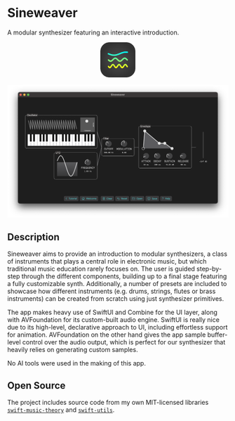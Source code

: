 # Sineweaver

A modular synthesizer featuring an interactive introduction.

<div align="center">
<p>
<img alt="Logo" src="Icons/AppIconRounded.svg" width="80">
</p>

<p>
<img alt="Screenshot" src="Screenshots/Screenshot.png" width="600">
</p>
</div>

## Description

Sineweaver aims to provide an introduction to modular synthesizers, a class of instruments that plays a central role in electronic music, but which traditional music education rarely focuses on. The user is guided step-by-step through the different components, building up to a final stage featuring a fully customizable synth. Additionally, a number of presets are included to showcase how different instruments (e.g. drums, strings, flutes or brass instruments) can be created from scratch using just synthesizer primitives.

The app makes heavy use of SwiftUI and Combine for the UI layer, along with AVFoundation for its custom-built audio engine. SwiftUI is really nice due to its high-level, declarative approach to UI, including effortless support for animation. AVFoundation on the other hand gives the app sample buffer-level control over the audio output, which is perfect for our synthesizer that heavily relies on generating custom samples.

No AI tools were used in the making of this app.

## Open Source

The project includes source code from my own MIT-licensed libraries [`swift-music-theory`](https://github.com/fwcd/swift-music-theory) and [`swift-utils`](https://github.com/fwcd/swift-utils).
